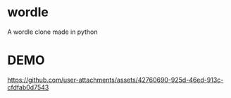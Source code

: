 # wordle
A wordle clone made in python

# DEMO




https://github.com/user-attachments/assets/42760690-925d-46ed-913c-cfdfab0d7543

